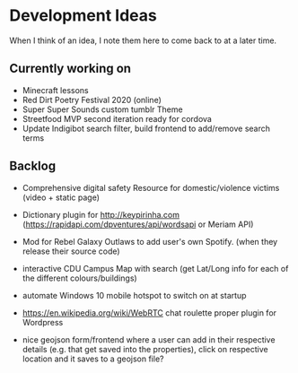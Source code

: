 # Development Ideas
When I think of an idea, I note them here to come back to at a later time.

## Currently working on ##
- Minecraft lessons
- Red Dirt Poetry Festival 2020 (online)
- Super Super Sounds custom tumblr Theme
- Streetfood MVP second iteration ready for cordova
- Update Indigibot search filter, build frontend to add/remove search terms


## Backlog ##
- Comprehensive digital safety Resource for domestic/violence victims (video + static page)
- Dictionary plugin for http://keypirinha.com (https://rapidapi.com/dpventures/api/wordsapi or Meriam API)
- Mod for Rebel Galaxy Outlaws to add user's own Spotify. (when they release their source code)
- interactive CDU Campus Map with search (get Lat/Long info for each of the different colours/buildings)
- automate Windows 10 mobile hotspot to switch on at startup
- https://en.wikipedia.org/wiki/WebRTC chat roulette proper plugin for Wordpress

- nice geojson form/frontend where a user can add in their respective details (e.g. that get saved into the properties), click on respective location and it saves to a geojson file?
